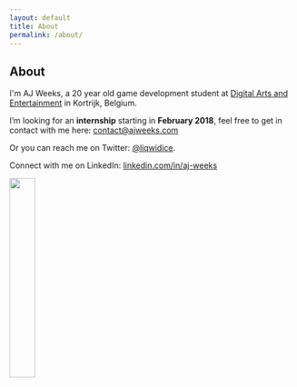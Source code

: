 ```yaml
---
layout: default
title: About
permalink: /about/
---
```


## About

I'm AJ Weeks, a 20 year old game development student at [Digital Arts and Entertainment](http://digitalartsandentertainment.be/) in Kortrijk, Belgium.

I’m looking for an **internship** starting in **February 2018**, feel free to get in contact with me here: [contact@ajweeks.com](mailto:contact@ajweeks.com)

Or you can reach me on Twitter: [<i class="icon fa fa-twitter" aria-hidden="true" style="color: #222"></i> @liqwidice](http://twitter.com/liqwidice).

Connect with me on LinkedIn: [<i class="icon fa fa-linkedin-square" aria-hidden="true" style="color: #222"></i> linkedin.com/in/aj-weeks](https://www.linkedin.com/in/aj-weeks/)

<a href="../assets/img/portrait_1.jpg"><img src="../assets/img/portrait_1.jpg" style="width: 30%; margin-left: auto; margin-right: auto"/></a>

<!-- If you enjoy any of my (free) games and are feeling generous, I would greatly appreciate any donations.

<br />
<div style="text-align: center">
    <form action="https://www.paypal.com/cgi-bin/webscr" method="post" target="_top">
        <input type="hidden" name="cmd" value="_s-xclick">
        <input type="hidden" name="hosted_button_id" value="2PJLJXJ9U63KU">
        <input type="image" src="https://www.paypalobjects.com/en_US/i/btn/btn_donateCC_LG.gif" border="0" name="submit" alt="PayPal - The safer, easier way to pay online!">
        <img alt="" border="0" src="https://www.paypalobjects.com/en_US/i/scr/pixel.gif" width="1" height="1">
    </form>
<div>
<br />

Thanks so much
-->
